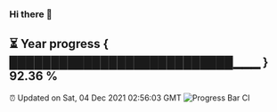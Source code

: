 ### Hi there 👋
⏳ Year progress { ███████████████████████████▁▁▁ } 92.36 %
---
⏰ Updated on Sat, 04 Dec 2021 02:56:03 GMT
![Progress Bar CI](https://github.com/liununu/liununu/workflows/Progress%20Bar%20CI/badge.svg)
